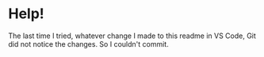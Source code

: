 # Help!

The last time I tried, whatever change I made to this readme in VS Code, Git did not notice the changes. So I couldn't commit.
